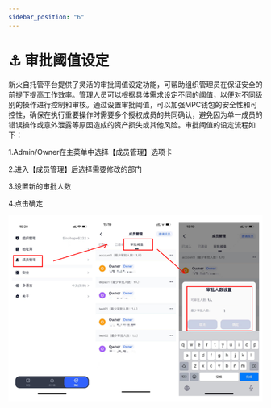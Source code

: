 ```yaml
---
sidebar_position: "6"
---
```

# ⚓ 审批阈值设定

新火自托管平台提供了灵活的审批阈值设定功能，可帮助组织管理员在保证安全的前提下提高工作效率。管理人员可以根据具体需求设定不同的阈值，以便对不同级别的操作进行控制和审核。通过设置审批阈值，可以加强MPC钱包的安全性和可控性，确保在执行重要操作时需要多个授权成员的共同确认，避免因为单一成员的错误操作或意外泄露等原因造成的资产损失或其他风险。审批阈值的设定流程如下：



1.Admin/Owner在主菜单中选择【成员管理】选项卡

2.进入【成员管理】后选择需要修改的部门

3.设置新的审批人数

4.点击确定

![](<../images/assets/image (11).png>)



<figure><img src="https://newhuotech.larksuite.com/space/api/box/stream/download/asynccode/?
code=ODVkOWE5NDQzZTIwYzE0MDBjNWVhY2UzZTlkYTc5MWZfY0lIYlJOWWpkUEt2WGRTb041RllhTFZZTFV4bXU3UGRfVG9rZW46QmtNdWIzb1VKb1pSVnV4cWIzQ3VGdWlBc0hjXzE2ODM2NDMxMjA6MTY4MzY0NjcyMF9WNA" alt=""/><figcaption></figcaption></figure>
